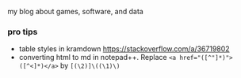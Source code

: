 my blog about games, software, and data


### pro tips
- table styles in kramdown https://stackoverflow.com/a/36719802
- converting html to md in notepad++. Replace `<a href="([^"]*)">([^<]*)</a>` by `[(\2)]\((\1)\)`
